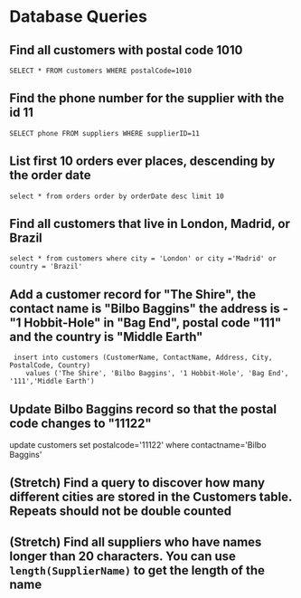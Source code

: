 # Database Queries

## Find all customers with postal code 1010
    
    SELECT * FROM customers WHERE postalCode=1010

## Find the phone number for the supplier with the id 11

    SELECT phone FROM suppliers WHERE supplierID=11

## List first 10 orders ever places, descending by the order date

    select * from orders order by orderDate desc limit 10

## Find all customers that live in London, Madrid, or Brazil

    select * from customers where city = 'London' or city ='Madrid' or country = 'Brazil'

## Add a customer record for "The Shire", the contact name is "Bilbo Baggins" the address is -"1 Hobbit-Hole" in "Bag End", postal code "111" and the country is "Middle Earth"

     insert into customers (CustomerName, ContactName, Address, City, PostalCode, Country)
   		values ('The Shire', 'Bilbo Baggins', '1 Hobbit-Hole', 'Bag End', '111','Middle Earth')

## Update Bilbo Baggins record so that the postal code changes to "11122"

update customers set postalcode='11122' where contactname='Bilbo Baggins'


## (Stretch) Find a query to discover how many different cities are stored in the Customers table. Repeats should not be double counted

## (Stretch) Find all suppliers who have names longer than 20 characters. You can use `length(SupplierName)` to get the length of the name
